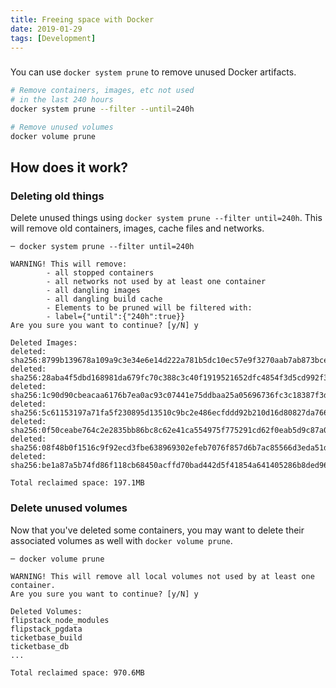 ```yaml
---
title: Freeing space with Docker
date: 2019-01-29
tags: [Development]
---
```


###

<!-- {.-wider-literate-style} -->

You can use `docker system prune` to remove unused Docker artifacts.

```bash
# Remove containers, images, etc not used
# in the last 240 hours
docker system prune --filter --until=240h
```

```bash
# Remove unused volumes
docker volume prune
```

## How does it work?

### Deleting old things

<!-- {.-wider-literate-style} -->

Delete unused things using `docker system prune --filter until=240h`. This will remove old containers, images, cache files and networks.

```
─ docker system prune --filter until=240h
```

<!-- {.-terminal} -->

```
WARNING! This will remove:
        - all stopped containers
        - all networks not used by at least one container
        - all dangling images
        - all dangling build cache
        - Elements to be pruned will be filtered with:
        - label={"until":{"240h":true}}
Are you sure you want to continue? [y/N] y

Deleted Images:
deleted: sha256:8799b139678a109a9c3e34e6e14d222a781b5dc10ec57e9f3270aab7ab873bce
deleted: sha256:28aba4f5dbd168981da679fc70c388c3c40f1919521652dfc4854f3d5cd992f3
deleted: sha256:1c90d90cbeacaa6176b7ea0ac93c07441e75ddbaa25a05696736fc3c18387f3d
deleted: sha256:5c61153197a71fa5f230895d13510c9bc2e486ecfddd92b210d16d80827da766
deleted: sha256:0f50ceabe764c2e2835bb86bc8c62e41ca554975f775291cd62f0eab5d9c87a0
deleted: sha256:08f48b0f1516c9f92ecd3fbe638969302efeb7076f857d6b7ac85566d3eda51d
deleted: sha256:be1a87a5b74fd86f118cb68450acffd70bad442d5f41854a641405286b8ded96

Total reclaimed space: 197.1MB
```

<!-- {.-terminal} -->

### Delete unused volumes

<!-- {.-wider-literate-style} -->

Now that you've deleted some containers, you may want to delete their associated volumes as well with `docker volume prune`.

```
─ docker volume prune
```

<!-- {.-bold} -->

```
WARNING! This will remove all local volumes not used by at least one container.
Are you sure you want to continue? [y/N] y

Deleted Volumes:
flipstack_node_modules
flipstack_pgdata
ticketbase_build
ticketbase_db
...

Total reclaimed space: 970.6MB
```
